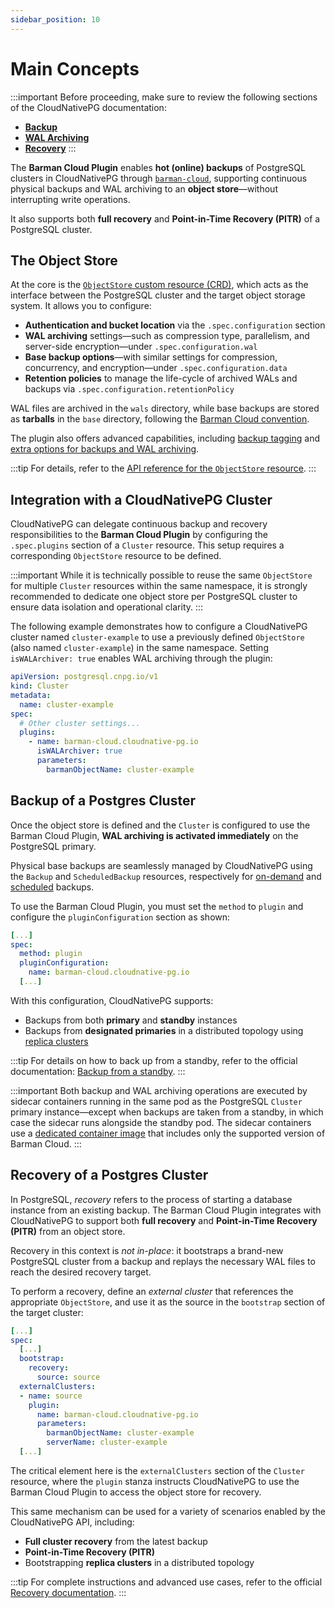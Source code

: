 ```yaml
---
sidebar_position: 10
---
```


# Main Concepts

<!-- SPDX-License-Identifier: CC-BY-4.0 -->

:::important
Before proceeding, make sure to review the following sections of the
CloudNativePG documentation:

- [**Backup**](https://cloudnative-pg.io/documentation/current/backup/)
- [**WAL Archiving**](https://cloudnative-pg.io/documentation/current/wal_archiving/)
- [**Recovery**](https://cloudnative-pg.io/documentation/current/recovery/)
:::

The **Barman Cloud Plugin** enables **hot (online) backups** of PostgreSQL
clusters in CloudNativePG through [`barman-cloud`](https://pgbarman.org),
supporting continuous physical backups and WAL archiving to an **object
store**—without interrupting write operations.

It also supports both **full recovery** and **Point-in-Time Recovery (PITR)**
of a PostgreSQL cluster.

## The Object Store

At the core is the [`ObjectStore` custom resource (CRD)](plugin-barman-cloud.v1.md#objectstorespec),
which acts as the interface between the PostgreSQL cluster and the target
object storage system. It allows you to configure:

- **Authentication and bucket location** via the `.spec.configuration` section
- **WAL archiving** settings—such as compression type, parallelism, and
  server-side encryption—under `.spec.configuration.wal`
- **Base backup options**—with similar settings for compression, concurrency,
  and encryption—under `.spec.configuration.data`
- **Retention policies** to manage the life-cycle of archived WALs and backups
  via `.spec.configuration.retentionPolicy`

WAL files are archived in the `wals` directory, while base backups are stored
as **tarballs** in the `base` directory, following the
[Barman Cloud convention](https://docs.pgbarman.org/cloud/latest/usage/#object-store-layout).

The plugin also offers advanced capabilities, including
[backup tagging](misc.md#backup-object-tagging) and
[extra options for backups and WAL archiving](misc.md#extra-options-for-backup-and-wal-archiving).

:::tip
For details, refer to the
[API reference for the `ObjectStore` resource](plugin-barman-cloud.v1.md#objectstorespec).
:::

## Integration with a CloudNativePG Cluster

CloudNativePG can delegate continuous backup and recovery responsibilities to
the **Barman Cloud Plugin** by configuring the `.spec.plugins` section of a
`Cluster` resource. This setup requires a corresponding `ObjectStore` resource
to be defined.

:::important
While it is technically possible to reuse the same `ObjectStore` for multiple
`Cluster` resources within the same namespace, it is strongly recommended to
dedicate one object store per PostgreSQL cluster to ensure data isolation and
operational clarity.
:::

The following example demonstrates how to configure a CloudNativePG cluster
named `cluster-example` to use a previously defined `ObjectStore` (also named
`cluster-example`) in the same namespace. Setting `isWALArchiver: true` enables
WAL archiving through the plugin:

```yaml
apiVersion: postgresql.cnpg.io/v1
kind: Cluster
metadata:
  name: cluster-example
spec:
  # Other cluster settings...
  plugins:
    - name: barman-cloud.cloudnative-pg.io
      isWALArchiver: true
      parameters:
        barmanObjectName: cluster-example
```

## Backup of a Postgres Cluster

Once the object store is defined and the `Cluster` is configured to use the
Barman Cloud Plugin, **WAL archiving is activated immediately** on the
PostgreSQL primary.

Physical base backups are seamlessly managed by CloudNativePG using the
`Backup` and `ScheduledBackup` resources, respectively for
[on-demand](https://cloudnative-pg.io/documentation/current/backup/#on-demand-backups)
and
[scheduled](https://cloudnative-pg.io/documentation/current/backup/#scheduled-backups)
backups.

To use the Barman Cloud Plugin, you must set the `method` to `plugin` and
configure the `pluginConfiguration` section as shown:

```yaml
[...]
spec:
  method: plugin
  pluginConfiguration:
    name: barman-cloud.cloudnative-pg.io
  [...]
```

With this configuration, CloudNativePG supports:

- Backups from both **primary** and **standby** instances
- Backups from **designated primaries** in a distributed topology using
  [replica clusters](https://cloudnative-pg.io/documentation/current/replica_cluster/)

:::tip
For details on how to back up from a standby, refer to the official documentation:
[Backup from a standby](https://cloudnative-pg.io/documentation/current/backup/#backup-from-a-standby).
:::

:::important
Both backup and WAL archiving operations are executed by sidecar containers
running in the same pod as the PostgreSQL `Cluster` primary instance—except
when backups are taken from a standby, in which case the sidecar runs alongside
the standby pod.
The sidecar containers use a [dedicated container image](images.md) that
includes only the supported version of Barman Cloud.
:::

## Recovery of a Postgres Cluster

In PostgreSQL, *recovery* refers to the process of starting a database instance
from an existing backup.  The Barman Cloud Plugin integrates with CloudNativePG
to support both **full recovery** and **Point-in-Time Recovery (PITR)** from an
object store.

Recovery in this context is *not in-place*: it bootstraps a brand-new
PostgreSQL cluster from a backup and replays the necessary WAL files to reach
the desired recovery target.

To perform a recovery, define an *external cluster* that references the
appropriate `ObjectStore`, and use it as the source in the `bootstrap` section
of the target cluster:

```yaml
[...]
spec:
  [...]
  bootstrap:
    recovery:
      source: source
  externalClusters:
  - name: source
    plugin:
      name: barman-cloud.cloudnative-pg.io
      parameters:
        barmanObjectName: cluster-example
        serverName: cluster-example
  [...]
```

The critical element here is the `externalClusters` section of the `Cluster`
resource, where the `plugin` stanza instructs CloudNativePG to use the Barman
Cloud Plugin to access the object store for recovery.

This same mechanism can be used for a variety of scenarios enabled by the
CloudNativePG API, including:

* **Full cluster recovery** from the latest backup
* **Point-in-Time Recovery (PITR)**
* Bootstrapping **replica clusters** in a distributed topology

:::tip
For complete instructions and advanced use cases, refer to the official
[Recovery documentation](https://cloudnative-pg.io/documentation/current/recovery/).
:::
